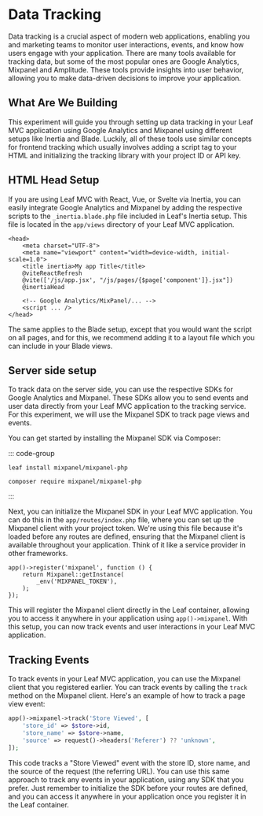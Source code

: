 # Data Tracking

Data tracking is a crucial aspect of modern web applications, enabling you and marketing teams to monitor user interactions, events, and know how users engage with your application. There are many tools available for tracking data, but some of the most popular ones are Google Analytics, Mixpanel and Amplitude. These tools provide insights into user behavior, allowing you to make data-driven decisions to improve your application.

## What Are We Building

This experiment will guide you through setting up data tracking in your Leaf MVC application using Google Analytics and Mixpanel using different setups like Inertia and Blade. Luckily, all of these tools use similar concepts for frontend tracking which usually involves adding a script tag to your HTML and initializing the tracking library with your project ID or API key.

## HTML Head Setup

If you are using Leaf MVC with React, Vue, or Svelte via Inertia, you can easily integrate Google Analytics and Mixpanel by adding the respective scripts to the `_inertia.blade.php` file included in Leaf's Inertia setup. This file is located in the `app/views` directory of your Leaf MVC application.

```php:no-line-numbers [_inertia.blade.php]
<head>
    <meta charset="UTF-8">
    <meta name="viewport" content="width=device-width, initial-scale=1.0">
    <title inertia>My app Title</title>
    @viteReactRefresh
    @vite(['/js/app.jsx', "/js/pages/{$page['component']}.jsx"])
    @inertiaHead

    <!-- Google Analytics/MixPanel/... -->
    <script ... />
</head>
```

The same applies to the Blade setup, except that you would want the script on all pages, and for this, we recommend adding it to a layout file which you can include in your Blade views.

## Server side setup

To track data on the server side, you can use the respective SDKs for Google Analytics and Mixpanel. These SDKs allow you to send events and user data directly from your Leaf MVC application to the tracking service. For this experiment, we will use the Mixpanel SDK to track page views and events.

You can get started by installing the Mixpanel SDK via Composer:

::: code-group

```bash:no-line-numbers [Leaf CLI]
leaf install mixpanel/mixpanel-php
```

```bash:no-line-numbers [Composer]
composer require mixpanel/mixpanel-php
```

:::

Next, you can initialize the Mixpanel SDK in your Leaf MVC application. You can do this in the `app/routes/index.php` file, where you can set up the Mixpanel client with your project token. We're using this file because it's loaded before any routes are defined, ensuring that the Mixpanel client is available throughout your application. Think of it like a service provider in other frameworks.

```php:no-line-numbers [app/routes/index.php]
app()->register('mixpanel', function () {
    return Mixpanel::getInstance(
        _env('MIXPANEL_TOKEN'),
    );
});
```

This will register the Mixpanel client directly in the Leaf container, allowing you to access it anywhere in your application using `app()->mixpanel`. With this setup, you can now track events and user interactions in your Leaf MVC application.

## Tracking Events

To track events in your Leaf MVC application, you can use the Mixpanel client that you registered earlier. You can track events by calling the `track` method on the Mixpanel client. Here's an example of how to track a page view event:

```php
app()->mixpanel->track('Store Viewed', [
    'store_id' => $store->id,
    'store_name' => $store->name,
    'source' => request()->headers('Referer') ?? 'unknown',
]);
```

This code tracks a "Store Viewed" event with the store ID, store name, and the source of the request (the referring URL). You can use this same approach to track any events in your application, using any SDK that you prefer. Just remember to initialize the SDK before your routes are defined, and you can access it anywhere in your application once you register it in the Leaf container.
